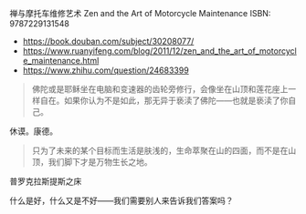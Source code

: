 禅与摩托车维修艺术
Zen and the Art of Motorcycle Maintenance
ISBN: 9787229131548

- https://book.douban.com/subject/30208077/
- https://www.ruanyifeng.com/blog/2011/12/zen_and_the_art_of_motorcycle_maintenance.html
- https://www.zhihu.com/question/24683399

> 佛陀或是耶稣坐在电脑和变速器的齿轮旁修行，会像坐在山顶和莲花座上一样自在。如果你认为不是如此，那无异于亵渎了佛陀——也就是亵渎了你自己。

休谟。康德。

> 只为了未来的某个目标而生活是肤浅的，生命萃聚在山的四面，而不是在山顶，我们脚下才是万物生长之地。

普罗克拉斯提斯之床

什么是好，什么又是不好——我们需要别人来告诉我们答案吗？

